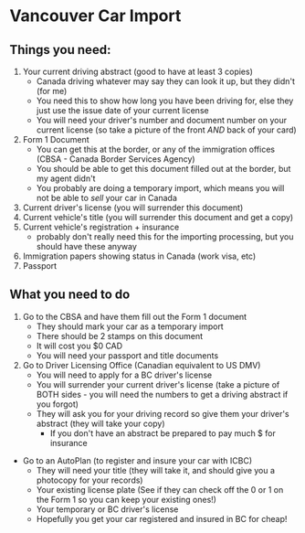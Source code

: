 # Vancouver Car Import

## Things you need:

1.  Your current driving abstract (good to have at least 3 copies)
	- Canada driving whatever may say they can look it up, but they didn't (for me)
	- You need this to show how long you have been driving for, else they just use the issue date of your current license
	- You will need your driver's number and document number on your current license (so take a picture of the front *AND* back of your card)
2. Form 1 Document
	- You can get this at the border, or any of the immigration offices (CBSA - Canada Border Services Agency)
	- You should be able to get this document filled out at the border, but my agent didn't
	- You probably are doing a temporary import, which means you will not be able to *sell* your car in Canada
3. Current driver's license (you will surrender this document)
4. Current vehicle's title (you will surrender this document and get a copy)
5. Current vehicle's registration + insurance
	- probably don't really need this for the importing processing, but you should have these anyway
6. Immigration papers showing status in Canada (work visa, etc)
7. Passport

## What you need to do

1. Go to the CBSA and have them fill out the Form 1 document
	- They should mark your car as a temporary import
	- There should be 2 stamps on this document
	- It will cost you $0 CAD
	- You will need your passport and title documents
2. Go to Driver Licensing Office (Canadian equivalent to US DMV)
	- You will need to apply for a BC driver's license
	- You will surrender your current driver's license (take a picture of BOTH sides - you will need the numbers to get a driving abstract if you forgot)
	- They will ask you for your driving record so give them your driver's abstract (they will take your copy)
		- If you don't have an abstract be prepared to pay much $ for insurance
- Go to an AutoPlan (to register and insure your car with ICBC)
	- They will need your title (they will take it, and should give you a photocopy for your records)
	- Your existing license plate (See if they can check off the 0 or 1 on the Form 1 so you can keep your existing ones!)
	- Your temporary or BC driver's license
	- Hopefully you get your car registered and insured in BC for cheap!
